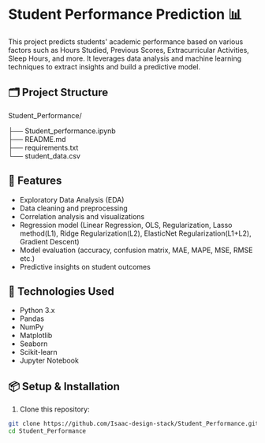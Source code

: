 # Student Performance Prediction 📊

This project predicts students' academic performance based on various factors such as Hours Studied, Previous Scores, 
Extracurricular Activities, Sleep Hours, and more. It leverages data analysis and machine learning techniques 
to extract insights and build a predictive model.

## 🗂️ Project Structure

Student_Performance/

├── Student_performance.ipynb    
├── README.md                    
├── requirements.txt             
└── student_data.csv             


## 🚀 Features

- Exploratory Data Analysis (EDA)
- Data cleaning and preprocessing
- Correlation analysis and visualizations
- Regression model (Linear Regression, OLS, Regularization, Lasso method(L1), Ridge Regularization(L2), ElasticNet Regularization(L1+L2), Gradient Descent)
- Model evaluation (accuracy, confusion matrix, MAE, MAPE, MSE, RMSE etc.)
- Predictive insights on student outcomes

## 🧰 Technologies Used

- Python 3.x
- Pandas
- NumPy
- Matplotlib
- Seaborn
- Scikit-learn
- Jupyter Notebook

## 📦 Setup & Installation

1. Clone this repository:
```bash
git clone https://github.com/Isaac-design-stack/Student_Performance.git
cd Student_Performance


